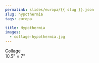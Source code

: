 ```yaml
---
permalink: slides/europa/{{ slug }}.json
slug: hypothermia
tags: europa

title: Hypothermia
images:
  - collage-hypothermia.jpg
---
```

Collage  
10.5" × 7"
